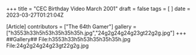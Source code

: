 +++
title = "CEC Birthday Video March 2001"
draft = false
tags = [ ]
date = 2023-03-27T01:21:04Z

[Article]
contributors = ["The 64th Gamer"]
gallery = ["h3553h33h5h53h35h35h35h.jpg","24g2g24g24g23gt22g2g.jpg"]
+++
##Gallery##
<gallery>
File:h3553h33h5h53h35h35h35h.jpg
File:24g2g24g24g23gt22g2g.jpg
</gallery>